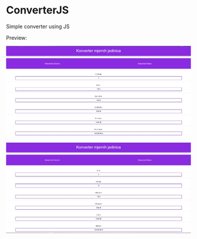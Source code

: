 # ConverterJS
Simple converter using JS

Preview:

![preview1](/images/preview1.jpg)

![preview2](/images/preview2.jpg)
